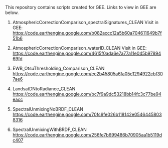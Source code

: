 This repository contains scripts created for GEE. Links to view in GEE are below. 

1. AtmosphericCorrectionComparison_spectralSignatures_CLEAN
Visit in GEE: https://code.earthengine.google.com/b082accc12a5b60a704611649b7f51b6 

2. AtmosphericCorrectionComparison_waterID_CLEAN
Visit in GEE: https://code.earthengine.google.com/4615f0ada6e7a77a11e045b9789469fd

3. EWB_OtsuThresholding_Comparison_CLEAN
https://code.earthengine.google.com/ec2b45805a6fa05c1294922cbf307ae6

4. LandsatDNtoRadiance_CLEAN
https://code.earthengine.google.com/bc7f9a9dc53218bb14fc3c77be94eacc

5. SpectralUnmixingNoBRDF_CLEAN
https://code.earthengine.google.com/70fc9fe026b118142e05464458038316

6. SpectralUnmixingWithBRDF_CLEAN
https://code.earthengine.google.com/256fe7b699486b70905aa1b5119dc407
